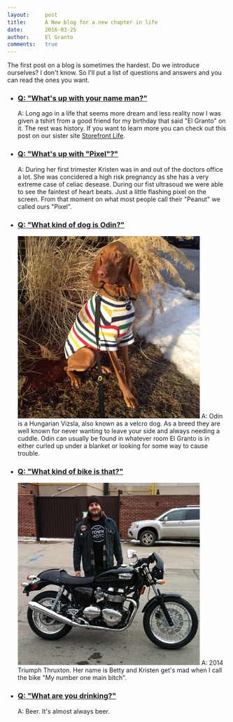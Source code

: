 ```yaml
---
layout:     post
title:      A New blog for a new chapter in life
date:       2016-03-25
author:     El Granto
comments:   true
---
```


The first post on a blog is sometimes the hardest. Do we introduce ourselves? I don't know. So I'll put a list of questions and answers and you can read the ones you want.<!--more-->

<ul class="accordion" data-accordion data-allow-all-closed="true" data-multi-expand="true">
  <li class="accordion-item" data-accordion-item>
    <a href="#" class="accordion-title"><h3>Q: "What's up with your name man?"</h3></a>
    <div class="accordion-content clearfix" data-tab-content>
    	A: Long ago in a life that seems more dream and less reality now I was given a tshirt from a good friend for my birthday that said "El Granto" on it. The rest was history. If you want to learn more you can check out this post on our sister site <a href="http://www.storefrontlife.com/el-granto/" target="_blank">Storefront Life</a>.
    </div>
  </li>
  <li class="accordion-item" data-accordion-item>
    <a href="#" class="accordion-title"><h3>Q: "What's up with "Pixel"?"</h3></a>
    <div class="accordion-content clearfix" data-tab-content>
    	A: During her first trimester Kristen was in and out of the doctors office a lot. She was concidered a high risk pregnancy as she has a very extreme case of celiac desease. During our fist ultrasoud we were able to see the faintest of heart beats. Just a little flashing pixel on the screen. From that moment on what most people call their "Peanut" we called ours "Pixel".
    </div>
  </li>
  <li class="accordion-item" data-accordion-item>
    <a href="#" class="accordion-title"><h3>Q: "What kind of dog is Odin?"</h3></a>
    <div class="accordion-content clearfix" data-tab-content>
    	<img src="/assets/images/odinSweater.jpg" class="float-right" style="width:26rem;" alt="">
    	A: Odin is a Hungarian Vizsla, also known as a velcro dog. As a breed they are well known for never wanting to leave your side and always needing a cuddle. Odin can usually be found in whatever room El Granto is in either curled up under a blanket or looking for some way to cause trouble.
    </div>
  </li>
  <li class="accordion-item" data-accordion-item>
    <a href="#" class="accordion-title"><h3>Q: "What kind of bike is that?"</h3></a>
    <div class="accordion-content clearfix" data-tab-content>
    	<img src="/assets/images/grantoBike.jpg" class="float-right" style="width:26rem;" alt="">
    	A: 2014 Triumph Thruxton. Her name is Betty and Kristen get's mad when I call the bike "My number one main bitch".
    </div>
  </li>
  <li class="accordion-item" data-accordion-item>
    <a href="#" class="accordion-title"><h3>Q: "What are you drinking?"</h3></a>
    <div class="accordion-content clearfix" data-tab-content>
    	A: Beer. It's almost always beer.
    </div>
  </li>
</ul>

[granto-link]: http://www.elgranto.com